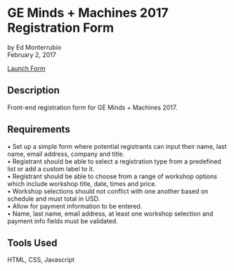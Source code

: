 # GE Minds + Machines 2017 Registration Form
by Ed Monterrubio</br>
February 2, 2017

<a href="http://edmonterrubio.com/files/interactiveForm/" target="_blank">Launch Form</a>

## Description
Front-end registration form for GE Minds + Machines 2017.

## Requirements
• Set up a simple form where potential registrants can input their name, last name, email address, company and title.</br>
• Registrant should be able to select a registration type from a predefined list or add a custom label to it.</br>
• Registrant should be able to choose from a range of workshop options which include workshop title, date, times and price.</br>
• Workshop selections should not conflict with one another based on schedule and must total in USD.</br>
• Allow for payment information to be entered.</br>
• Name, last name, email address, at least one workshop selection and payment info fields must be validated.

## Tools Used
HTML, CSS, Javascript
